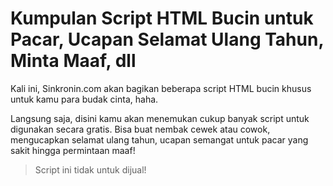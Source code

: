 # Kumpulan Script HTML Bucin untuk Pacar, Ucapan Selamat Ulang Tahun, Minta Maaf, dll
Kali ini, Sinkronin.com akan bagikan beberapa script HTML bucin khusus untuk kamu para budak cinta, haha.

Langsung saja, disini kamu akan menemukan cukup banyak script untuk digunakan secara gratis. Bisa buat nembak cewek atau cowok, mengucapkan selamat ulang tahun, ucapan semangat untuk pacar yang sakit hingga permintaan maaf!

> Script ini tidak untuk dijual!
